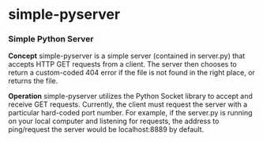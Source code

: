 simple-pyserver
===============

<h3>Simple Python Server</h3>

<b>Concept</b>
simple-pyserver is a simple server (contained in server.py) that accepts HTTP GET requests from a client.  The server then chooses to return a custom-coded 404 error if the file is not found in the right place, or returns the file.

<b>Operation</b>
simple-pyserver utilizes the Python Socket library to accept and receive GET requests.  Currently, the client must request the server with a particular hard-coded port number.  For example, if the server.py is running on your local computer and listening for requests, the address to ping/request the server would be localhost:8889 by default.  




